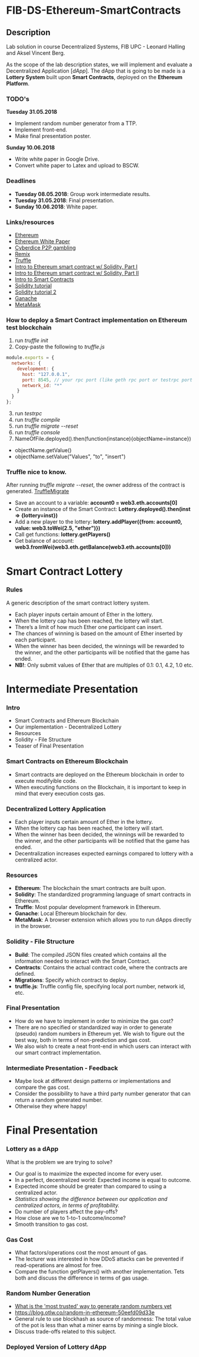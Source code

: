 # FIB-DS-Ethereum-SmartContracts

## Description
Lab solution in course Decentralized Systems, FIB UPC - Leonard Halling and Aksel Vincent Berg.

As the scope of the lab description states, we will implement and evaluate a Decentralized Application [*dApp*]. The dApp that is going to be made is a **Lottery System** built upon **Smart Contracts**, deployed on the **Ethereum Platform**.


### TODO's
**Tuesday 31.05.2018**
- Implement random number generator from a TTP.
- Implement front-end.
- Make final presentation poster.

**Sunday 10.06.2018**
- Write white paper in Google Drive.
- Convert white paper to Latex and upload to BSCW.


### Deadlines
- **Tuesday 08.05.2018**: Group work intermediate results.
- **Tuesday 31.05.2018**: Final presentation.
- **Sunday 10.06.2018**: White paper.


### Links/resources
* [Ethereum](https://www.ethereum.org)
* [Ethereum White Paper](https://github.com/ethereum/wiki/wiki/White-Paper)
* [Cyberdice P2P gambling](http://www.cl.cam.ac.uk/%7Efms27/papers/2008-StajanoCla-cyberdice.pdf)
* [Remix](https://remix.ethereum.org/)
* [Truffle](https://github.com/trufflesuite/truffle)
* [Intro to Ethereum smart contract w/ Solidity, Part I](https://www.youtube.com/watch?v=8jI1TuEaTro)
* [Intro to Ethereum smart contract w/ Solidity, Part II](https://www.youtube.com/watch?v=3-XPBtAfcqo)
* [Intro to Smart Contracts](https://solidity.readthedocs.io/en/develop/introduction-to-smart-contracts.html)
* [Solidity tutorial](https://ethereumbuilders.gitbooks.io/guide/content/en/solidity_tutorials.html)
* [Solidity tutorial 2](http://truffleframework.com/tutorials/pet-shop)
* [Ganache](http://truffleframework.com/ganache/)
* [MetaMask](https://metamask.io/)


### How to deploy a Smart Contract implementation on Ethereum test blockchain
1. run *truffle init*
2. Copy-paste the following to *truffle.js*
```javascript
module.exports = {
  networks: {
    development: {
      host: "127.0.0.1",
      port: 8545, // your rpc port (like geth rpc port or testrpc port )
      network_id: "*"
    }
  }
};
```
3. run *testrpc*
4. run *truffle compile*
5. run *truffle migrate --reset*
6. run *truffle console*
7. NameOfFile.deployed().then(function(instance){objectName=instance})
  - objectName.getValue()
  - objectName.setValue("Values", "to", "insert")


### Truffle nice to know.
After running *truffle migrate --reset*, the owner address of the contract is generated.
[TruffleMigrate](images/truffle_migrate.png)

- Save an account to a variable: **account0 = web3.eth.accounts[0]**
- Create an instance of the Smart Contract: **Lottery.deployed().then(inst => {lottery=inst})**
- Add a new player to the lottery: **lottery.addPlayer({from: account0, value: web3.toWei(2.5, "ether")})**
- Call get functions: **lottery.getPlayers()**
- Get balance of account: **web3.fromWei(web3.eth.getBalance(web3.eth.accounts[0]))**


# Smart Contract Lottery

### Rules
A generic description of the smart contract lottery system.

* Each player inputs certain amount of Ether in the lottery.
* When the lottery cap has been reached, the lottery will start.
* There’s a limit of how much Ether one participant can insert.
* The chances of winning is based on the amount of Ether inserted by each participant.
* When the winner has been decided, the winnings will be rewarded to the winner, and the other participants will be notified that the game has ended.
* **NB!**: Only submit values of Ether that are multiples of 0.1: 0.1, 4.2, 1.0 etc.


# Intermediate Presentation

### Intro
- Smart Contracts and Ethereum Blockchain
- Our implementation - Decentralized Lottery
- Resources
- Solidity - File Structure
- Teaser of Final Presentation

### Smart Contracts on Ethereum Blockchain
- Smart contracts are deployed on the Ethereum blockchain in order to execute modifyible code.
- When executing functions on the Blockchain, it is important to keep in mind that every execution costs gas.

### Decentralized Lottery Application
- Each player inputs certain amount of Ether in the lottery.
- When the lottery cap has been reached, the lottery will start.
- When the winner has been decided, the winnings will be rewarded to the winner, and the other participants will be notified that the game has ended.
- Decentralization increases expected earnings compared to lottery with a centralized actor.

### Resources
- **Ethereum**: The blockchain the smart contracts are built upon.
- **Solidity**: The standardized programming language of smart contracts in Ethereum.
- **Truffle**: Most popular development framework in Ethereum.
- **Ganache**: Local Ethereum blockchain for dev.
- **MetaMask**: A browser extension which allows you to run dApps directly in the browser.

### Solidity - File Structure
- **Build**: The compiled JSON files created which contains all the information needed to interact with the Smart Contract.
- **Contracts**: Contains the actual contract code, where the contracts are defined.
- **Migrations**: Specify which contract to deploy.
- **truffle.js**: Truffle config file, specifying local port number, network id, etc.

### Final Presentation
- How do we have to implement in order to minimize the gas cost?
- There are no specified or standardized way in order to generate (pseudo) random numbers in Ethereum yet. We wish to figure out the best way, both in terms of non-prediction and gas cost.
- We also wish to create a neat front-end in which users can interact with our smart contract implementation.

### Intermediate Presentation - Feedback
- Maybe look at different design patterns or implementations and compare the gas cost.
- Consider the possibility to have a third party number generator that can return a random generated number.
- Otherwise they where happy!


# Final Presentation

### Lottery as a dApp
What is the problem we are trying to solve?
- Our goal is to maximize the expected income for every user.
- In a perfect, decentralized world: Expected income is equal to outcome.
- Expected income should be greater than compared to using a centralized actor.
- *Statistics showing the difference between our application and centralized actors, in terms of profitability.*
- Do number of players affect the pay-offs?
- How close are we to 1-to-1 outcome/income?
- Smooth transition to gas cost.

### Gas Cost
- What factors/operations cost the most amount of gas.
- The lecturer was interested in how DDoS attacks can be prevented if read-operations are almost for free.
- Compare the function getPlayers() with another implementation. Tets both and discuss the difference in terms of gas usage.

### Random Number Generation
- [What is the 'most trusted' way to generate random numbers yet](https://ethereum.stackexchange.com/questions/191/how-can-i-securely-generate-a-random-number-in-my-smart-contract)
- https://blog.otlw.co/random-in-ethereum-50eefd09d33e
- General rule to use blockhash as source of randomness: The total value of the pot is less than what a miner earns by mining a single block.
- Discuss trade-offs related to this subject.

### Deployed Version of Lottery dApp
